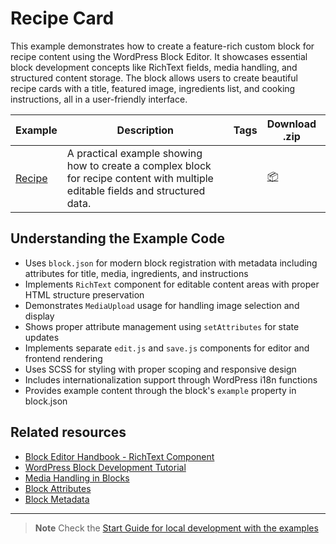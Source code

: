 # Recipe Card

This example demonstrates how to create a feature-rich custom block for recipe content using the WordPress Block Editor. It showcases essential block development concepts like RichText fields, media handling, and structured content storage. The block allows users to create beautiful recipe cards with a title, featured image, ingredients list, and cooking instructions, all in a user-friendly interface.

<!-- Please, do not remove these @TABLE EXAMPLES BEGIN and @TABLE EXAMPLES END comments or modify the table inside. This table is automatically generated from the data at _data/examples.json and _data/tags.json -->
<!-- @TABLE EXAMPLES BEGIN -->

| Example                                                                                                 | <span style="display: inline-block; width:250px">Description</span>                                                             | Tags | Download .zip                                                                                                                                                                                                        | Live Demo                                                                                                                                                                                                                                                                                                                                      |
| ------------------------------------------------------------------------------------------------------- | ------------------------------------------------------------------------------------------------------------------------------- | ---- | -------------------------------------------------------------------------------------------------------------------------------------------------------------------------------------------------------------------- | ---------------------------------------------------------------------------------------------------------------------------------------------------------------------------------------------------------------------------------------------------------------------------------------------------------------------------------------------- |
| [Recipe](https://github.com/WordPress/block-development-examples/tree/trunk/plugins/recipe-card-744e8a) | A practical example showing how to create a complex block for recipe content with multiple editable fields and structured data. |      | [📦](https://github.com/WordPress/block-development-examples/releases/download/latest/recipe-card-744e8a.zip 'Install the plugin on any WordPress site using this zip and activate it to see the example in action') | [![](https://raw.githubusercontent.com/WordPress/block-development-examples/trunk/_assets/icon-wp.svg)](https://playground.wordpress.net/?blueprint-url=https://raw.githubusercontent.com/WordPress/block-development-examples/trunk/plugins/recipe-card-744e8a/_playground/blueprint.json 'Click here to access a live demo of this example') |

<!-- @TABLE EXAMPLES END -->

## Understanding the Example Code

-   Uses `block.json` for modern block registration with metadata including attributes for title, media, ingredients, and instructions
-   Implements `RichText` component for editable content areas with proper HTML structure preservation
-   Demonstrates `MediaUpload` usage for handling image selection and display
-   Shows proper attribute management using `setAttributes` for state updates
-   Implements separate `edit.js` and `save.js` components for editor and frontend rendering
-   Uses SCSS for styling with proper scoping and responsive design
-   Includes internationalization support through WordPress i18n functions
-   Provides example content through the block's `example` property in block.json

## Related resources

-   [Block Editor Handbook - RichText Component](https://developer.wordpress.org/block-editor/reference-guides/components/rich-text/)
-   [WordPress Block Development Tutorial](https://developer.wordpress.org/block-editor/how-to-guides/block-tutorial/)
-   [Media Handling in Blocks](https://developer.wordpress.org/block-editor/how-to-guides/block-tutorial/media-upload/)
-   [Block Attributes](https://developer.wordpress.org/block-editor/reference-guides/block-api/block-attributes/)
-   [Block Metadata](https://developer.wordpress.org/block-editor/reference-guides/block-api/block-metadata/)

---

> **Note**
> Check the [Start Guide for local development with the examples](https://github.com/WordPress/block-development-examples/wiki/Examples#start-guide-for-local-development-with-the-examples)
